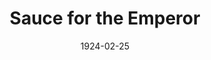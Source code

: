 ---
title: Sauce for the Emperor
date: 1924-02-25
closing_date:
layout: productions
playbill:
Theatre: Theatre Jacksonville
cast:
- Donor: Carl Bohenberger
- Io: Charles Cruikshank
- Tritor: Charles Johnston
- Octavia: Lucile Westerfield
- Paula: Martha Brotherton
- Adora: Olive Rosenquist
- Tricanthus: Robert Barker
- Macronius: Robert L. Hutchinson
- Nero: Wade Morrow
crew:
- Director: Harrison Gibbs Prentice
- Stage Setting: Mrs. Strawn Perry
orchestra:
---